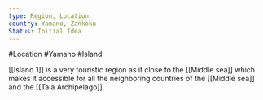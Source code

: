 ```yaml
---
type: Region, Location
country: Yamano, Zankoku
Status: Initial Idea
---
```


#Location #Yamano #Island

[[Island 1]] is a very touristic region as it close to the [[Middle sea]] which makes it accessible for all the neighboring countries of the [[Middle sea]] and the [[Tala Archipelago]]. 

